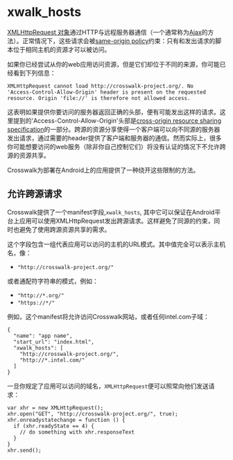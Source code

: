 # xwalk_hosts

[XMLHttpRequest 对象](http://www.w3.org/TR/XMLHttpRequest/)通过HTTP与远程服务器通信（一个通常称为[Ajax](http://www.adaptivepath.com/ideas/ajax-new-approach-web-applications/)的方法）。正常情况下，这些请求会被[same-origin policy](http://www.w3.org/Security/wiki/Same_Origin_Policy)约束：只有和发出请求的脚本位于相同主机的资源才可以被访问。

如果你已经尝试从你的web应用访问资源，但是它们却位于不同的来源，你可能已经看到下列信息：

    XMLHttpRequest cannot load http://crosswalk-project.org/. No
    'Access-Control-Allow-Origin' header is present on the requested
    resource. Origin 'file://' is therefore not allowed access.

这表明如果提供你要访问的服务器返回正确的头部，便有可能发出这样的请求。这里提到的'Access-Control-Allow-Origin'头部是[cross-origin resource sharing specification](http://www.w3.org/TR/cors/)的一部分。跨源的资源分享使得一个客户端可以向不同源的服务器发出请求，通过需要的header提供了客户端和服务器的通信。然而实际上，很多你可能想要访问的web服务（除非你自己控制它们）将没有认证的情况下不允许跨源的资源共享。

Crosswalk为部署在Android上的应用提供了一种绕开这些限制的方法。

## 允许跨源请求

Crosswalk提供了一个manifest字段,`xwalk_hosts`, 其中它可以保证在Android平台上应用可以使用XMLHttpRequest发出跨源请求。这样避免了同源的约束，同时也避免了使用跨源资源共享的需求。

这个字段包含一组代表应用可以访问的主机的URL模式。其中值完全可以表示主机名，像：

* `"http://crosswalk-project.org/"`

或者通配符字符串的模式，例如：

* `"http://*.org/"`
* `"https://*/"`

例如，这个manifest将允许访问Crosswalk网站，或者任何intel.com子域：

    {
      "name": "app name",
      "start_url": "index.html",
      "xwalk_hosts": [
        "http://crosswalk-project.org/",
        "http://*.intel.com/"
      ]
    }

一旦你规定了应用可以访问的域名，`XMLHttpRequest`便可以照常向他们发送请求：

    var xhr = new XMLHttpRequest();
    xhr.open("GET", "http://crosswalk-project.org/", true);
    xhr.onreadystatechange = function () {
      if (xhr.readyState == 4) {
        // do something with xhr.responseText
      }
    }
    xhr.send();
